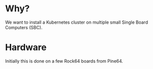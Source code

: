 # Why?

We want to install a Kubernetes cluster on multiple small Single Board Computers (SBC).

# Hardware

Initially this is done on a few Rock64 boards from Pine64.
